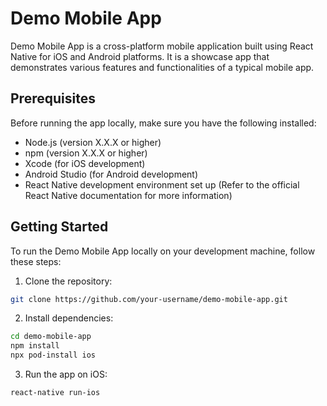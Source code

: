 # Demo Mobile App

Demo Mobile App is a cross-platform mobile application built using React Native for iOS and Android platforms. It is a showcase app that demonstrates various features and functionalities of a typical mobile app.

## Prerequisites

Before running the app locally, make sure you have the following installed:

- Node.js (version X.X.X or higher)
- npm (version X.X.X or higher)
- Xcode (for iOS development)
- Android Studio (for Android development)
- React Native development environment set up (Refer to the official React Native documentation for more information)

## Getting Started

To run the Demo Mobile App locally on your development machine, follow these steps:

1. Clone the repository:

```bash
git clone https://github.com/your-username/demo-mobile-app.git
```

2. Install dependencies:

```bash
cd demo-mobile-app
npm install
npx pod-install ios
```

3. Run the app on iOS:

```bash
react-native run-ios
```
